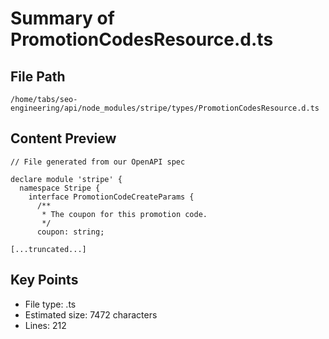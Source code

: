 # Summary of PromotionCodesResource.d.ts
  
## File Path
`/home/tabs/seo-engineering/api/node_modules/stripe/types/PromotionCodesResource.d.ts`

## Content Preview
```
// File generated from our OpenAPI spec

declare module 'stripe' {
  namespace Stripe {
    interface PromotionCodeCreateParams {
      /**
       * The coupon for this promotion code.
       */
      coupon: string;

[...truncated...]
```

## Key Points
- File type: .ts
- Estimated size: 7472 characters
- Lines: 212
